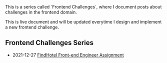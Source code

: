 <div class="series">
This is a series called `Frontend Challenges`, where I document posts about challenges in the frontend domain.

This is live document and will be updated everytime I design and implement a new frontend challenge.

## Frontend Challenges Series

- <time class="date">2021-12-27</time> <span>[FindHotel Front-end Engineer Assignment](/series/frontend-challenges/findhotel-frontend-challenge)</span>
</div>
